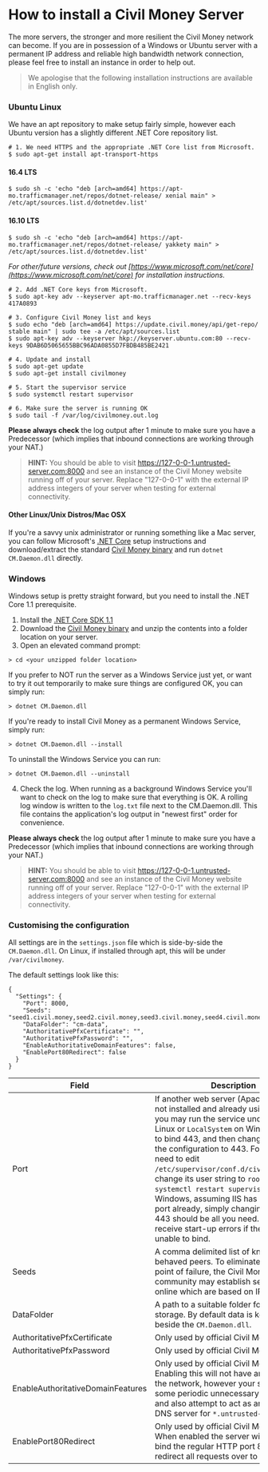 How to install a Civil Money Server
===========

The more servers, the stronger and more resilient the Civil Money network can become.
If you are in possession of a Windows or Ubuntu server with a permanent IP address and 
reliable high bandwidth network connection, please feel free to install an instance in order to help out. 

>We apologise that the following installation instructions are available in English only.

### Ubuntu Linux 

We have an apt repository to make setup fairly simple, however each Ubuntu version has a slightly different
.NET Core repository list.

```
# 1. We need HTTPS and the appropriate .NET Core list from Microsoft.
$ sudo apt-get install apt-transport-https
```
#### 16.4 LTS
```
$ sudo sh -c 'echo "deb [arch=amd64] https://apt-mo.trafficmanager.net/repos/dotnet-release/ xenial main" > /etc/apt/sources.list.d/dotnetdev.list'
```

#### 16.10 LTS
```
$ sudo sh -c 'echo "deb [arch=amd64] https://apt-mo.trafficmanager.net/repos/dotnet-release/ yakkety main" > /etc/apt/sources.list.d/dotnetdev.list'
```
*For other/future versions, check out [https://www.microsoft.com/net/core](https://www.microsoft.com/net/core) for installation instructions.*
```
# 2. Add .NET Core keys from Microsoft. 
$ sudo apt-key adv --keyserver apt-mo.trafficmanager.net --recv-keys 417A0893

# 3. Configure Civil Money list and keys
$ sudo echo "deb [arch=amd64] https://update.civil.money/api/get-repo/ stable main" | sudo tee -a /etc/apt/sources.list
$ sudo apt-key adv --keyserver hkp://keyserver.ubuntu.com:80 --recv-keys 9DAB6D5065655BBC96ADA0855D7FBDB485BE2421

# 4. Update and install
$ sudo apt-get update
$ sudo apt-get install civilmoney

# 5. Start the supervisor service
$ sudo systemctl restart supervisor

# 6. Make sure the server is running OK
$ sudo tail -f /var/log/civilmoney.out.log
```

**Please always check** the log output after 1 minute to make sure you have a Predecessor (which implies that inbound connections are working through your NAT.)

> **HINT:** You should be able to visit https://127-0-0-1.untrusted-server.com:8000 and see an instance of the Civil Money website running off of your server. Replace "127-0-0-1" with the external IP address integers of your server when testing for external connectivity.


#### Other Linux/Unix Distros/Mac OSX
If you're a savvy unix administrator or running something like a Mac server, you can follow Microsoft's [.NET Core](https://www.microsoft.com/net/core) setup instructions and download/extract the standard [Civil Money binary](https://update.civil.money/api/get-repo/civilmoney_1.2.zip) and run `dotnet CM.Daemon.dll` directly.

### Windows
Windows setup is pretty straight forward, but you need to install the .NET Core 1.1 prerequisite.

1. Install the [.NET Core SDK 1.1](https://go.microsoft.com/fwlink/?LinkID=835014)
2. Download the [Civil Money binary](https://update.civil.money/api/get-repo/civilmoney_1.2.zip) and unzip the contents into a folder location on your server.
3. Open an elevated command prompt:
```
> cd <your unzipped folder location>
```
If you prefer to NOT run the server as a Windows Service just yet, or want to try it out temporarily to make sure things are configured OK, you can simply run:
```
> dotnet CM.Daemon.dll
```
If you're ready to install Civil Money as a permanent Windows Service, simply run:
```
> dotnet CM.Daemon.dll --install
```
To uninstall the Windows Service you can run:
```
> dotnet CM.Daemon.dll --uninstall
```
4. Check the log. When running as a background Windows Service you'll want to check on the log to make sure that everything is OK. A rolling log window is written to the `log.txt` file next to the CM.Daemon.dll. This file contains the application's log output in "newest first" order for convenience.

**Please always check** the log output after 1 minute to make sure you have a Predecessor (which implies that inbound connections are working through your NAT.) 

> **HINT:** You should be able to visit https://127-0-0-1.untrusted-server.com:8000 and see an instance of the Civil Money website running off of your server. Replace "127-0-0-1" with the external IP address integers of your server when testing for external connectivity.


### Customising the configuration

All settings are in the `settings.json` file which is side-by-side the `CM.Daemon.dll`. On Linux, if installed through apt, this will be under `/var/civilmoney`.

The default settings look like this:
```
{
  "Settings": {
    "Port": 8000,
    "Seeds": "seed1.civil.money,seed2.civil.money,seed3.civil.money,seed4.civil.money",
    "DataFolder": "cm-data",
    "AuthoritativePfxCertificate": "",
    "AuthoritativePfxPassword": "",
    "EnableAuthoritativeDomainFeatures": false,
    "EnablePort80Redirect": false
  }
}

```
| Field | Description     |
|-------|---------|
| Port | If another web server (Apache, IIS, etc) is not installed and already using port 443, you may run the service under `root` on Linux or `LocalSystem` on Windows in order to bind 443, and then change the port in the configuration to 443. For Linux you need to edit `/etc/supervisor/conf.d/civilmoney.conf`, change its user string to `root` and then `systemctl restart supervisor`. For Windows, assuming IIS has not bound the port already, simply changing the port to 443 should be all you need. You will receive start-up errors if the server is unable to bind. |
| Seeds | A comma delimited list of known well behaved peers. To eliminate a single point of failure, the Civil Money community may establish seed listings online which are based on IPs. |
| DataFolder | A path to a suitable folder for data storage. By default data is kept in a folder beside the `CM.Daemon.dll`. |
| AuthoritativePfxCertificate | Only used by official Civil Money seeds. |
| AuthoritativePfxPassword | Only used by official Civil Money seeds. |
| EnableAuthoritativeDomainFeatures | Only used by official Civil Money seeds. Enabling this will not have any impact on the network, however your server will do some periodic unnecessary extra work and also attempt to act as an (unused) DNS server for `*.untrusted-domain.com`. |
| EnablePort80Redirect | Only used by official Civil Money seeds. When enabled the server will attempt to bind the regular HTTP port 80 and redirect all requests over to 443 for SSL. |

